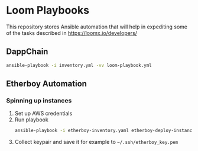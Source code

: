 # Loom Playbooks

This repository stores Ansible automation that will help in expediting some of the tasks described in https://loomx.io/developers/

## DappChain

```bash
ansible-playbook -i inventory.yml -vv loom-playbook.yml
```

## Etherboy Automation

### Spinning up instances

1. Set up AWS credentials
2. Run playbook
    ```bash
    ansible-playbook -i etherboy-inventory.yaml etherboy-deploy-instances.yaml --key-file ~/.ssh/etherboy_key.pem -u ubuntu -vv
    ```
3. Collect keypair and save it for example to `~/.ssh/etherboy_key.pem`